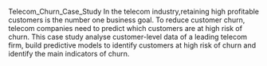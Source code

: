 Telecom_Churn_Case_Study
In the telecom industry,retaining high profitable customers is the number one business goal. To reduce customer churn, telecom companies need to predict which customers are at high risk of churn.
This case study analyse customer-level data of a leading telecom firm, build predictive models to identify customers at high risk of churn and identify the main indicators of churn.
